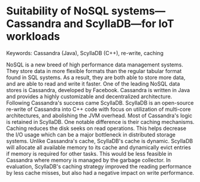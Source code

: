 # Suitability of NoSQL systems—Cassandra and ScyllaDB—for IoT workloads

Keywords: Cassandra (Java), ScyllaDB (C++), re-write, caching

NoSQL is a new breed of high performance data management systems. They store data in more flexible formats than the regular tabular format found in SQL systems. As a result, they are both able to store more data, and are able to read and write it faster. One of the leading NoSQL data stores is Cassandra, developed by Facebook. Cassandra is written in Java and provides a highly customizable and decentralized architecture. Following Cassandra's success came ScyllaDB. ScyllaDB is an open-source re-write of Cassandra into C++ code with focus on utilization of multi-core architectures, and abolishing the JVM overhead. Most of Cassandra's logic is retained in ScyllaDB. One notable difference is their caching mechanisms. Caching reduces the disk seeks on read operations. This helps decrease the I/O usage which can be a major bottleneck in distributed storage systems. Unlike Cassandra's cache, ScyllaDB's cache is dynamic. ScyllaDB will allocate all available memory to its cache and dynamically evict entries if memory is required for other tasks. This would be less feasible in Cassandra where memory is managed by the garbage collector. In evaluation, ScyllaDB's caching strategy improved the reading performance by less cache misses, but also had a negative impact on write performance.
